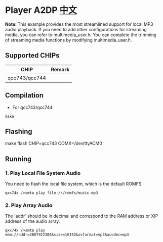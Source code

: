 # Player A2DP [中文](README_zh.md)

**Note**: This example provides the most streamlined support for local MP3 audio playback. If you need to add other configurations for streaming media, you can refer to multimedia_user.h. You can complete the trimming of streaming media functions by modifying multimedia_user.h.

## Supported CHIPs

|      CHIP        | Remark |
|:----------------:|:------:|
|qcc743/qcc744       |        |

## Compilation

- For qcc743/qcc744

```
make
```

## Flashing
make flash CHIP=qcc743 COMX=/dev/ttyACM0

## Running

### 1. Play Local File System Audio

You need to flash the local file system, which is the default ROMFS.

```
qxx74x />smta play file:///romfs/music.mp3
```

### 2. Play Array Audio

The 'addr' should be in decimal and correspond to the RAM address or XIP address of the audio array.

```
qxx74x />smta play mem://addr=2687922304&size=10152&avformat=mp3&acodec=mp3
```


